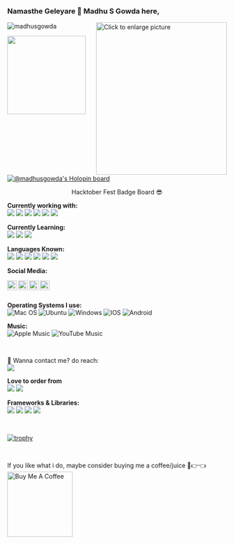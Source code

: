 ### Namasthe Geleyare 👋 Madhu S Gowda here,
<img src="https://drive.google.com/uc?export=view&id=1VTGhXsQb1MZUYyn8PoAsSbRrGW3yR1AX" align="right" style="width: 300px; max-width: 100%; height: 350px" title="Click to enlarge picture" />

<p align="Left"> <img src="https://github-readme-stats.vercel.app/api?username=MadhuS-1605&show_icons=true&theme=gotham" alt="madhusgowda" /></p>

<img height="180em" src="https://github-readme-stats.vercel.app/api/top-langs/?username=MadhuS-1605&layout=compact&langs_count=15&theme=dark">


[![@madhusgowda's Holopin board](https://holopin.io/api/user/board?user=madhusgowda)](https://holopin.io/@madhusgowda)

<p align="center"> Hacktober Fest Badge Board 😎 </p>

**Currently working with:**
</br>
<a href="https://github.com/" title="GitHub"><img src="https://img.shields.io/badge/GitHub-100000?style=for-the-badge&logo=github&logoColor=white" /></a>
<a href="https://gitlab.com/" title="GitLab"><img src="https://github.com/hussainweb/hussainweb/blob/main/icons/gitlab.png" /></a>
<a href="https://code.visualstudio.com/" title="Visual Studio Code"><img src="https://github.com/hussainweb/hussainweb/blob/main/icons/vscode.png" /></a>
<a href="https://brave.com/" title="Brave Browser"><img src="https://img.shields.io/badge/Brave-FB542B?style=for-the-badge&logo=Brave&logoColor=white"/></a>
<a href="https://devcenter.heroku.com/" title="Heroku"/><img src="https://img.shields.io/badge/Heroku-430098?style=for-the-badge&logo=heroku&logoColor=white"/></a>
<a href="https://ethereum.org/en/developers/" title="Ethereum"><img src="https://img.shields.io/badge/Ethereum-3C3C3D?style=for-the-badge&logo=Ethereum&logoColor=white"/></a>

**Currently Learning:**
</br>
<a href="https://golang.org/" title="Golang"><img src="https://github.com/hussainweb/hussainweb/blob/main/icons/golang.png" /></a>
<a href="https://ethereum.org/en/developers/" title="Ethereum"><img src="https://img.shields.io/badge/Ethereum-3C3C3D?style=for-the-badge&logo=Ethereum&logoColor=white"/></a>
<a href="https://docs.soliditylang.org/en/latest/" title="Solidity"><img src="https://img.shields.io/badge/Solidity-e6e6e6?style=for-the-badge&logo=solidity&logoColor=black"/></a>

**Languages Known:**
</br>
<a href="https://devdocs.io/c/" title="C"/><img src="https://img.shields.io/badge/C-00599C?style=for-the-badge&logo=c&logoColor=white"/></a>
<a href="https://golang.org/" title="Golang"><img src="https://github.com/hussainweb/hussainweb/blob/main/icons/golang.png" /></a>
<a href="https://www.ruby-lang.org/en/documentation/" title="Ruby"><img src="https://img.shields.io/badge/Ruby-CC342D?style=for-the-badge&logo=ruby&logoColor=white"/></a>
<a href="https://devdocs.io/html/" title="HTML"><img src="https://img.shields.io/badge/HTML5-E34F26?style=for-the-badge&logo=html5&logoColor=white"/></a>
<a href="https://devdocs.io/css/" title="CSS"><img src="https://img.shields.io/badge/CSS3-1572B6?style=for-the-badge&logo=css3&logoColor=white"/></a>
<a href="https://docs.soliditylang.org/en/latest/" title="Solidity"><img src="https://img.shields.io/badge/Solidity-e6e6e6?style=for-the-badge&logo=solidity&logoColor=black"/></a>

**Social Media:**

<a href="https://www.instagram.com/madhu_suresh_gowda/">
  <img align="left" alt="Madhu's Instagram" width="22px" src="https://raw.githubusercontent.com/hussainweb/hussainweb/main/icons/instagram.png" />
</a>

<a href="https://twitter.com/madhusgowda_">
  <img align="left" alt="Madhu S Gowda | Twitter" width="22px" src="https://raw.githubusercontent.com/hussainweb/hussainweb/main/icons/twitter.png" />
</a>

<a href="https://www.linkedin.com/in/madhusgowda">
  <img align="left" alt="Madhu S Gowda's LinkedIN" width="22px" src="https://raw.githubusercontent.com/hussainweb/hussainweb/main/icons/linkedin.png" />
</a>

<a href="https://www.youtube.com/c/MadhusGowda57">
  <img align="left" alt="Madhu S Gowda | Youtube" width="22px" src="https://github.com/hussainweb/hussainweb/blob/main/icons/youtube.png" />
</a>

</br>
</br>

**Operating Systems I use:**
</br>
![Mac OS](https://img.shields.io/badge/mac%20os-000000?style=for-the-badge&logo=macos&logoColor=F0F0F0)
![Ubuntu](https://img.shields.io/badge/Ubuntu-E95420?style=for-the-badge&logo=ubuntu&logoColor=white)
![Windows](https://img.shields.io/badge/Windows-0078D6?style=for-the-badge&logo=windows&logoColor=white)
![IOS](https://img.shields.io/badge/iOS-000000?style=for-the-badge&logo=ios&logoColor=white)
![Android](https://img.shields.io/badge/Android-3DDC84?style=for-the-badge&logo=android&logoColor=white)


**Music:**
</br>
![Apple Music](https://img.shields.io/badge/Apple_Music-9933CC?style=for-the-badge&logo=apple-music&logoColor=white)
![YouTube Music](https://img.shields.io/badge/YouTube_Music-FF0000?style=for-the-badge&logo=youtube-music&logoColor=white)

</br>

💼 Wanna contact me? do reach:
</br>
<a href="mailto:madhusgowda56@gmail.com"><img src="https://img.shields.io/badge/gmail-%23DD0031.svg?&style=for-the-badge&logo=gmail&logoColor=white"/></a>
</br>

**Love to order from** 
</br>
<img src="https://img.shields.io/badge/Zomato-E23744?style=for-the-badge&logo=zomato&logoColor=white"/>
<img src="https://img.shields.io/badge/Swiggy-FC8019?style=for-the-badge&logo=Swiggy&logoColor=white"/>

**Frameworks & Libraries:**</br>
<img src="https://img.shields.io/badge/Apache-D22128?style=for-the-badge&logo=Apache&logoColor=white">
<img src="https://img.shields.io/badge/conda-342B029.svg?&style=for-the-badge&logo=anaconda&logoColor=white"/>
<img src="https://img.shields.io/badge/firebase-ffca28?style=for-the-badge&logo=firebase&logoColor=black"/>
<img src="https://img.shields.io/badge/Ruby_on_Rails-CC0000?style=for-the-badge&logo=ruby-on-rails&logoColor=whit"/>

</br>

[![trophy](https://github-profile-trophy.vercel.app/?username=MadhuS-1605)](https://github.com/ryo-ma/github-profile-trophy)

</br>

If you like what i do, maybe consider buying me a coffee/juice 🥺👉👈 </br> <a href="https://www.buymeacoffee.com/madhusgowda" target="_blank"> <img src="https://cdn.buymeacoffee.com/buttons/v2/default-red.png" alt="Buy Me A Coffee" width="150"></a>

